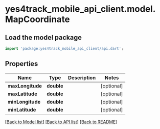 # yes4track_mobile_api_client.model.MapCoordinate

## Load the model package
```dart
import 'package:yes4track_mobile_api_client/api.dart';
```

## Properties
Name | Type | Description | Notes
------------ | ------------- | ------------- | -------------
**maxLongitude** | **double** |  | [optional] 
**maxLatitude** | **double** |  | [optional] 
**minLongitude** | **double** |  | [optional] 
**minLatitude** | **double** |  | [optional] 

[[Back to Model list]](../README.md#documentation-for-models) [[Back to API list]](../README.md#documentation-for-api-endpoints) [[Back to README]](../README.md)


